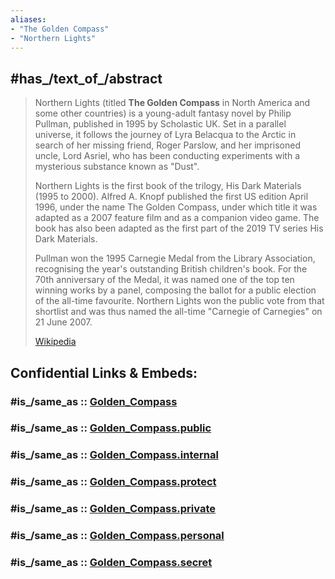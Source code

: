```yaml
---
aliases:
- "The Golden Compass"
- "Northern Lights"
---
```


## #has_/text_of_/abstract 

> Northern Lights (titled **The Golden Compass** in North America and some other countries) 
> is a young-adult fantasy novel by Philip Pullman, published in 1995 by Scholastic UK. Set in a parallel universe, it follows the journey of Lyra Belacqua to the Arctic in search of her missing friend, Roger Parslow, and her imprisoned uncle, Lord Asriel, who has been conducting experiments with a mysterious substance known as "Dust".
>
> Northern Lights is the first book of the trilogy, His Dark Materials (1995 to 2000). Alfred A. Knopf published the first US edition April 1996, under the name The Golden Compass, under which title it was adapted as a 2007 feature film and as a companion video game. The book has also been adapted as the first part of the 2019 TV series His Dark Materials.
>
> Pullman won the 1995 Carnegie Medal from the Library Association, recognising the year's outstanding British children's book. For the 70th anniversary of the Medal, it was named one of the top ten winning works by a panel, composing the ballot for a public election of the all-time favourite. Northern Lights won the public vote from that shortlist and was thus named the all-time "Carnegie of Carnegies" on 21 June 2007.
>
> [Wikipedia](https://en.wikipedia.org/wiki/Northern%20Lights%20(Pullman%20novel)) 


## Confidential Links & Embeds: 

### #is_/same_as :: [Golden_Compass](/_Standards/Society/Communication/Media/Movie/Movie-Genre/Steampunk/Golden_Compass.md) 

### #is_/same_as :: [Golden_Compass.public](/_public/Society/Communication/Media/Movie/Movie-Genre/Steampunk/Golden_Compass.public.md) 

### #is_/same_as :: [Golden_Compass.internal](/_internal/Society/Communication/Media/Movie/Movie-Genre/Steampunk/Golden_Compass.internal.md) 

### #is_/same_as :: [Golden_Compass.protect](/_protect/Society/Communication/Media/Movie/Movie-Genre/Steampunk/Golden_Compass.protect.md) 

### #is_/same_as :: [Golden_Compass.private](/_private/Society/Communication/Media/Movie/Movie-Genre/Steampunk/Golden_Compass.private.md) 

### #is_/same_as :: [Golden_Compass.personal](/_personal/Society/Communication/Media/Movie/Movie-Genre/Steampunk/Golden_Compass.personal.md) 

### #is_/same_as :: [Golden_Compass.secret](/_secret/Society/Communication/Media/Movie/Movie-Genre/Steampunk/Golden_Compass.secret.md)

